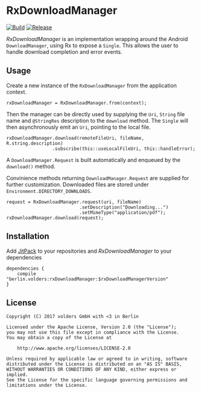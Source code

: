 RxDownloadManager
=================
[![Build][1]][2]
[![Release][3]][4]

*RxDownloadManager* is an implementation wrapping around the Android
`DownloadManager`, using Rx to expose a `Single`. This allows the user 
to handle download completion and error events.


Usage
-----

Create a new instance of the `RxDownloadManager` from the application context.

    rxDownloadManager = RxDownloadManager.from(context);

Then the manager can be directly used by supplying the `Uri`, `String` file name
and `@StringRes` description to the `download` method.
The `Single` will then asynchronously emit an `Uri`, pointing to the local file.

    rxDownloadManager.download(remoteFileUri, fileName, R.string.description)
                     .subscribe(this::useLocalFileUri, this::handleError);

A `DownloadManager.Request` is built automatically and enqueued by the `download()` 
method. 

Convinience methods returning `DownloadManager.Request` are supplied for
further customization. Downloaded files are stored under `Environment.DIRECTORY_DOWNLOADS`.

    request = RxDownloadManager.request(uri, fileName)
                               .setDescription("Downloading...")
                               .setMimeType("application/pdf");
    rxDownloadManager.download(request);


Installation
------------

Add [JitPack][4] to your repositories and *RxDownloadManager* to your dependencies

    dependencies {
        compile "berlin.volders:rxDownloadManager:$rxDownloadManagerVersion"
    }


License
-------

    Copyright (C) 2017 volders GmbH with <3 in Berlin

    Licensed under the Apache License, Version 2.0 (the "License");
    you may not use this file except in compliance with the License.
    You may obtain a copy of the License at

        http://www.apache.org/licenses/LICENSE-2.0

    Unless required by applicable law or agreed to in writing, software
    distributed under the License is distributed on an "AS IS" BASIS,
    WITHOUT WARRANTIES OR CONDITIONS OF ANY KIND, either express or implied.
    See the License for the specific language governing permissions and
    limitations under the License.


  [1]: https://travis-ci.org/volders/RxDownloadManager.svg?branch=master
  [2]: https://travis-ci.org/volders/RxDownloadManager
  [3]: https://jitpack.io/v/berlin.volders/rxdownloadmanager.svg
  [4]: https://jitpack.io/#berlin.volders/rxdownloadmanager
